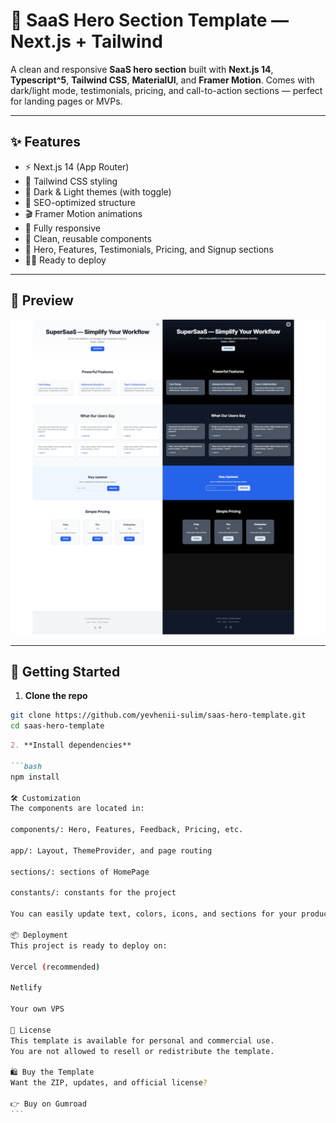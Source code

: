 # 🧩 SaaS Hero Section Template — Next.js + Tailwind

A clean and responsive **SaaS hero section** built with **Next.js 14**, **Typescript^5**, **Tailwind CSS**, **MaterialUI**, and **Framer Motion**. Comes with dark/light mode, testimonials, pricing, and call-to-action sections — perfect for landing pages or MVPs.

---

## ✨ Features

- ⚡️ Next.js 14 (App Router)
- 🎨 Tailwind CSS styling
- 🌙 Dark & Light themes (with toggle)
- 🧠 SEO-optimized structure
- 🎬 Framer Motion animations
- 📱 Fully responsive
- 🧪 Clean, reusable components
- 🧾 Hero, Features, Testimonials, Pricing, and Signup sections
- 🧑‍💻 Ready to deploy

---

## 📸 Preview

![Preview of the SaaS Hero Section Template](./public/preview.png)

---

## 🚀 Getting Started

1. **Clone the repo**

```bash
git clone https://github.com/yevhenii-sulim/saas-hero-template.git
cd saas-hero-template
```

````md
2. **Install dependencies**

```bash
npm install

🛠️ Customization
The components are located in:

components/: Hero, Features, Feedback, Pricing, etc.

app/: Layout, ThemeProvider, and page routing

sections/: sections of HomePage

constants/: constants for the project

You can easily update text, colors, icons, and sections for your product.

📦 Deployment
This project is ready to deploy on:

Vercel (recommended)

Netlify

Your own VPS

📄 License
This template is available for personal and commercial use.
You are not allowed to resell or redistribute the template.

🛍️ Buy the Template
Want the ZIP, updates, and official license?

👉 Buy on Gumroad
```
````
